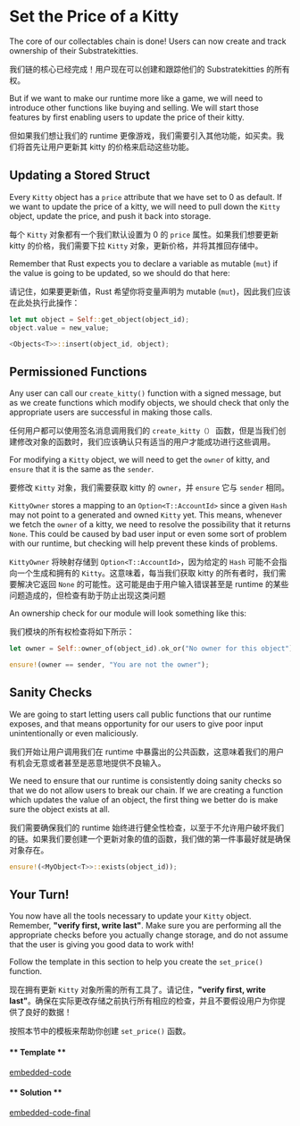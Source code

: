 Set the Price of a Kitty
===

The core of our collectables chain is done! Users can now create and track ownership of their Substratekitties.

我们链的核心已经完成！用户现在可以创建和跟踪他们的 Substratekitties 的所有权。

But if we want to make our runtime more like a game, we will need to introduce other functions like buying and selling. We will start those features by first enabling users to update the price of their kitty.

但如果我们想让我们的 runtime 更像游戏，我们需要引入其他功能，如买卖。我们将首先让用户更新其 kitty 的价格来启动这些功能。

## Updating a Stored Struct

Every `Kitty` object has a `price` attribute that we have set to 0 as default. If we want to update the price of a kitty, we will need to pull down the `Kitty` object, update the price, and push it back into storage.

每个 `Kitty` 对象都有一个我们默认设置为 0 的 `price` 属性。如果我们想要更新 kitty 的价格，我们需要下拉 `Kitty` 对象，更新价格，并将其推回存储中。

Remember that Rust expects you to declare a variable as mutable (`mut`) if the value is going to be updated, so we should do that here:

请记住，如果要更新值，Rust 希望你将变量声明为 mutable (`mut`)，因此我们应该在此处执行此操作：

```rust
let mut object = Self::get_object(object_id);
object.value = new_value;

<Objects<T>>::insert(object_id, object);
```

## Permissioned Functions

Any user can call our `create_kitty()` function with a signed message, but as we create functions which modify objects, we should check that only the appropriate users are successful in making those calls.

任何用户都可以使用签名消息调用我们的 `create_kitty（）` 函数，但是当我们创建修改对象的函数时，我们应该确认只有适当的用户才能成功进行这些调用。

For modifying a `Kitty` object, we will need to get the `owner` of kitty, and `ensure` that it is the same as the `sender`.

要修改 `Kitty` 对象，我们需要获取 kitty 的 `owner`，并 `ensure` 它与 `sender` 相同。

`KittyOwner` stores a mapping to an `Option<T::AccountId>` since a given `Hash` may not point to a generated and owned `Kitty` yet. This means, whenever we fetch the `owner` of a kitty, we need to resolve the possibility that it returns `None`. This could be caused by bad user input or even some sort of problem with our runtime, but checking will help prevent these kinds of problems.

`KittyOwner` 将映射存储到 `Option<T::AccountId>`，因为给定的 `Hash` 可能不会指向一个生成和拥有的 `Kitty`。这意味着，每当我们获取 kitty 的所有者时，我们需要解决它返回 `None` 的可能性。这可能是由于用户输入错误甚至是 runtime 的某些问题造成的，但检查有助于防止出现这类问题

An ownership check for our module will look something like this:

我们模块的所有权检查将如下所示：

```rust
let owner = Self::owner_of(object_id).ok_or("No owner for this object")?;

ensure!(owner == sender, "You are not the owner");
```

## Sanity Checks

We are going to start letting users call public functions that our runtime exposes, and that means opportunity for our users to give poor input unintentionally or even maliciously.

我们开始让用户调用我们在 runtime 中暴露出的公共函数，这意味着我们的用户有机会无意或者甚至是恶意地提供不良输入。

We need to ensure that our runtime is consistently doing sanity checks so that we do not allow users to break our chain. If we are creating a function which updates the value of an object, the first thing we better do is make sure the object exists at all.

我们需要确保我们的 runtime 始终进行健全性检查，以至于不允许用户破坏我们的链。如果我们要创建一个更新对象的值的函数，我们做的第一件事最好就是确保对象存在。

```rust
ensure!(<MyObject<T>>::exists(object_id));
```

## Your Turn!

You now have all the tools necessary to update your `Kitty` object. Remember, **"verify first, write last"**. Make sure you are performing all the appropriate checks before you actually change storage, and do not assume that the user is giving you good data to work with!

Follow the template in this section to help you create the `set_price()` function.

现在拥有更新 `Kitty` 对象所需的所有工具了。请记住，**"verify first, write last"**。确保在实际更改存储之前执行所有相应的检查，并且不要假设用户为你提供了良好的数据！

按照本节中的模板来帮助你创建 `set_price()` 函数。

<!-- tabs:start -->

#### ** Template **

[embedded-code](./assets/3.1-template.rs ':include :type=code embed-template')

#### ** Solution **

[embedded-code-final](./assets/3.1-finished-code.rs ':include :type=code embed-final')

<!-- tabs:end -->